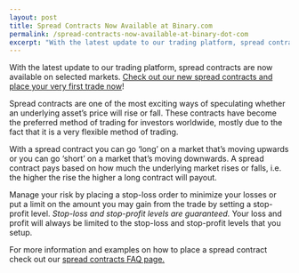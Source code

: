 ```yaml
---
layout: post
title: Spread Contracts Now Available at Binary.com
permalink: /spread-contracts-now-available-at-binary-dot-com
excerpt: "With the latest update to our trading platform, spread contracts are now available on selected markets."  
---
```


With the latest update to our trading platform, spread contracts are now available on selected markets. [Check out our new spread contracts and place your very first trade now](https://www.binary.com/d/trade.cgi?market=random&form_name=spreads&stop_profit=50&currency=USD&underlying_symbol=R_50&stop_type=point&date_start=now&amount_per_point=1&type=SPREADU&stop_loss=20&l=EN&utm_source=social&utm_medium=blog&utm_campaign=WhatsNew)!

Spread contracts are one of the most exciting ways of speculating whether an underlying asset’s price will rise or fall. These contracts have become the preferred method of trading for investors worldwide, mostly due to the fact that it is a very flexible method of trading. 

With a spread contract you can go ‘long’ on a market that’s moving upwards or you can go ‘short’ on a market that’s moving downwards. A spread contract pays based on how much the underlying market rises or falls, i.e. the higher the rise the higher a long contract will payout. 

Manage your risk by placing a stop-loss order to minimize your losses or put a limit on the amount you may gain from the trade by setting a stop-profit level. *Stop-loss and stop-profit levels are guaranteed.* Your loss and profit will always be limited to the stop-loss and stop-profit levels that you setup. 

For more information and examples on how to place a spread contract check out our [spread contracts FAQ page.](https://binary.desk.com/customer/portal/articles/2091585-spread-trades) 
